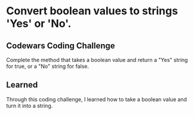 # Convert boolean values to strings 'Yes' or 'No'.

## Codewars Coding Challenge

Complete the method that takes a boolean value and return a "Yes" string for true, or a "No" string for false.

## Learned

Through this coding challenge, I learned how to take a boolean value and turn it into a string.
